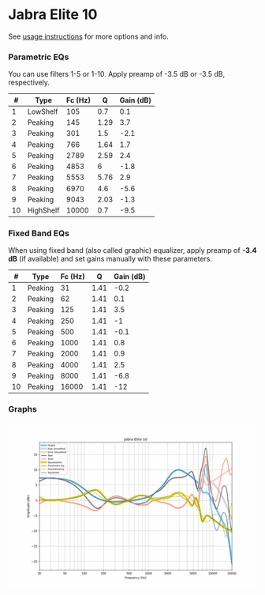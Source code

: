 # Jabra Elite 10
See [usage instructions](https://github.com/jaakkopasanen/AutoEq#usage) for more options and info.

### Parametric EQs
You can use filters 1-5 or 1-10. Apply preamp of -3.5 dB or -3.5 dB, respectively.

|   # | Type      |   Fc (Hz) |    Q |   Gain (dB) |
|-----|-----------|-----------|------|-------------|
|   1 | LowShelf  |       105 | 0.7  |         0.1 |
|   2 | Peaking   |       145 | 1.29 |         3.7 |
|   3 | Peaking   |       301 | 1.5  |        -2.1 |
|   4 | Peaking   |       766 | 1.64 |         1.7 |
|   5 | Peaking   |      2789 | 2.59 |         2.4 |
|   6 | Peaking   |      4853 | 6    |        -1.8 |
|   7 | Peaking   |      5553 | 5.76 |         2.9 |
|   8 | Peaking   |      6970 | 4.6  |        -5.6 |
|   9 | Peaking   |      9043 | 2.03 |        -1.3 |
|  10 | HighShelf |     10000 | 0.7  |        -9.5 |

### Fixed Band EQs
When using fixed band (also called graphic) equalizer, apply preamp of **-3.4 dB** (if available) and set gains manually with these parameters.

|   # | Type    |   Fc (Hz) |    Q |   Gain (dB) |
|-----|---------|-----------|------|-------------|
|   1 | Peaking |        31 | 1.41 |        -0.2 |
|   2 | Peaking |        62 | 1.41 |         0.1 |
|   3 | Peaking |       125 | 1.41 |         3.5 |
|   4 | Peaking |       250 | 1.41 |        -1   |
|   5 | Peaking |       500 | 1.41 |        -0.1 |
|   6 | Peaking |      1000 | 1.41 |         0.8 |
|   7 | Peaking |      2000 | 1.41 |         0.9 |
|   8 | Peaking |      4000 | 1.41 |         2.5 |
|   9 | Peaking |      8000 | 1.41 |        -6.8 |
|  10 | Peaking |     16000 | 1.41 |       -12   |

### Graphs
![](./Jabra%20Elite%2010.png)
